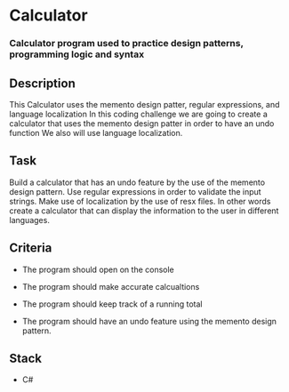 # Calculator

### Calculator program used to practice design patterns, programming logic and syntax

## Description
This Calculator uses the memento design patter, regular expressions, and language localization
In this coding challenge we are going to create a calculator that uses the memento design patter in order to have an undo function
We also will use language localization. 

## Task
Build a calculator that has an undo feature by the use of the memento design pattern. Use regular expressions in order to validate the input strings. 
Make use of localization by the use of resx files. In other words create a calculator that can display the information to the user in different languages. 

## Criteria

* The program should open on the console

* The program should make accurate calcualtions

* The program should keep track of a running total

* The program should have an undo feature using the memento design pattern. 

## Stack
- C# 